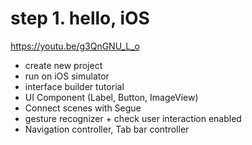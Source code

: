 # step 1. hello, iOS

https://youtu.be/g3QnGNU_L_o

- create new project
- run on iOS simulator
- interface builder tutorial
- UI Component (Label, Button, ImageView)
- Connect scenes with Segue
- gesture recognizer + check user interaction enabled
- Navigation controller, Tab bar controller
